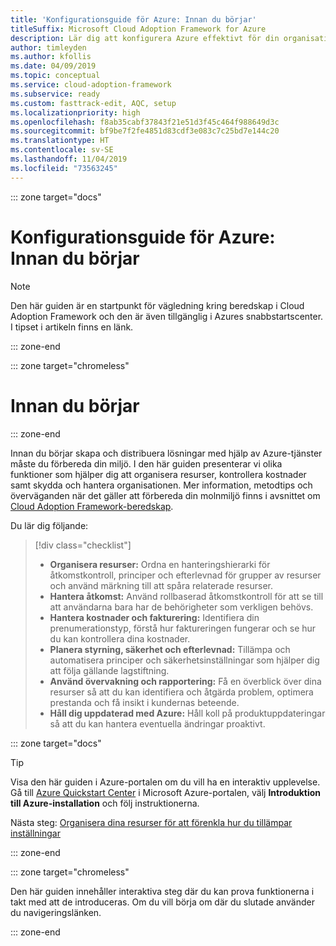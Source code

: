 ```yaml
---
title: 'Konfigurationsguide för Azure: Innan du börjar'
titleSuffix: Microsoft Cloud Adoption Framework for Azure
description: Lär dig att konfigurera Azure effektivt för din organisation med stegvisa anvisningar.
author: timleyden
ms.author: kfollis
ms.date: 04/09/2019
ms.topic: conceptual
ms.service: cloud-adoption-framework
ms.subservice: ready
ms.custom: fasttrack-edit, AQC, setup
ms.localizationpriority: high
ms.openlocfilehash: f8ab35cabf37843f21e51d3f45c464f988649d3c
ms.sourcegitcommit: bf9be7f2fe4851d83cdf3e083c7c25bd7e144c20
ms.translationtype: HT
ms.contentlocale: sv-SE
ms.lasthandoff: 11/04/2019
ms.locfileid: "73563245"
---
```

::: zone target="docs"

# <a name="azure-setup-guide-before-you-start"></a>Konfigurationsguide för Azure: Innan du börjar

> [!NOTE]
> Den här guiden är en startpunkt för vägledning kring beredskap i Cloud Adoption Framework och den är även tillgänglig i Azures snabbstartscenter. I tipset i artikeln finns en länk.

::: zone-end

::: zone target="chromeless"

# <a name="before-you-start"></a>Innan du börjar

::: zone-end

Innan du börjar skapa och distribuera lösningar med hjälp av Azure-tjänster måste du förbereda din miljö. I den här guiden presenterar vi olika funktioner som hjälper dig att organisera resurser, kontrollera kostnader samt skydda och hantera organisationen. Mer information, metodtips och överväganden när det gäller att förbereda din molnmiljö finns i avsnittet om [Cloud Adoption Framework-beredskap](../index.md).

Du lär dig följande:

> [!div class="checklist"]
>
> - **Organisera resurser:** Ordna en hanteringshierarki för åtkomstkontroll, principer och efterlevnad för grupper av resurser och använd märkning till att spåra relaterade resurser.
> - **Hantera åtkomst:** Använd rollbaserad åtkomstkontroll för att se till att användarna bara har de behörigheter som verkligen behövs.
> - **Hantera kostnader och fakturering:** Identifiera din prenumerationstyp, förstå hur faktureringen fungerar och se hur du kan kontrollera dina kostnader.
> - **Planera styrning, säkerhet och efterlevnad:** Tillämpa och automatisera principer och säkerhetsinställningar som hjälper dig att följa gällande lagstiftning.
> - **Använd övervakning och rapportering:** Få en överblick över dina resurser så att du kan identifiera och åtgärda problem, optimera prestanda och få insikt i kundernas beteende.
> - **Håll dig uppdaterad med Azure:** Håll koll på produktuppdateringar så att du kan hantera eventuella ändringar proaktivt.

::: zone target="docs"

> [!TIP]
> Visa den här guiden i Azure-portalen om du vill ha en interaktiv upplevelse. Gå till [Azure Quickstart Center](https://portal.azure.com/?feature.quickstart=true#blade/Microsoft_Azure_Resources/QuickstartCenterBlade) i Microsoft Azure-portalen, välj **Introduktion till Azure-installation** och följ instruktionerna.

Nästa steg: [Organisera dina resurser för att förenkla hur du tillämpar inställningar](./organize-resources.md)

::: zone-end

::: zone target="chromeless"

Den här guiden innehåller interaktiva steg där du kan prova funktionerna i takt med att de introduceras. Om du vill börja om där du slutade använder du navigeringslänken.

::: zone-end
